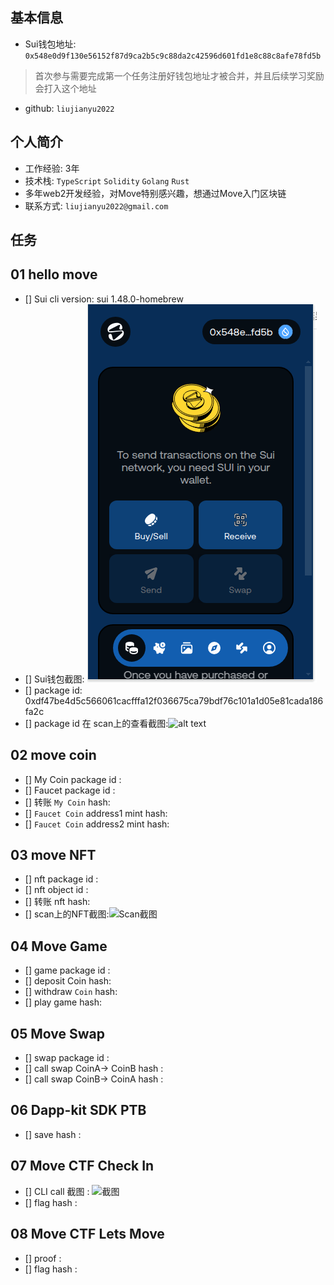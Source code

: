 ## 基本信息
- Sui钱包地址: `0x548e0d9f130e56152f87d9ca2b5c9c88da2c42596d601fd1e8c88c8afe78fd5b`
> 首次参与需要完成第一个任务注册好钱包地址才被合并，并且后续学习奖励会打入这个地址
- github: `liujianyu2022`

## 个人简介
- 工作经验: 3年
- 技术栈: `TypeScript` `Solidity` `Golang` `Rust`
- 多年web2开发经验，对Move特别感兴趣，想通过Move入门区块链
- 联系方式: `liujianyu2022@gmail.com` 

## 任务

##   01 hello move  
- [] Sui cli version: sui 1.48.0-homebrew
- [] Sui钱包截图: ![alt text](./images/01.png)
- [] package id: 0xdf47be4d5c566061cacfffa12f036675ca79bdf76c101a1d05e81cada186fa2c
- [] package id 在 scan上的查看截图:![alt text](image.png)

##   02 move coin
- [] My Coin package id : 
- [] Faucet package id : 
- [] 转账 `My Coin` hash:
- [] `Faucet Coin` address1 mint hash:
- [] `Faucet Coin` address2 mint hash:

##   03 move NFT
- [] nft package id :
- [] nft object id : 
- [] 转账 nft  hash:
- [] scan上的NFT截图:![Scan截图](./images/你的图片地址)

##   04 Move Game
- [] game package id :
- [] deposit Coin hash:
- [] withdraw `Coin` hash:
- [] play game hash:

##   05 Move Swap
- [] swap package id :
- [] call swap CoinA-> CoinB  hash :
- [] call swap CoinB-> CoinA  hash :

##   06 Dapp-kit SDK PTB
- [] save hash :

##   07 Move CTF Check In
- [] CLI call 截图 : ![截图](./images/你的图片地址)
- [] flag hash :

##   08 Move CTF Lets Move
- [] proof : 
- [] flag hash :

